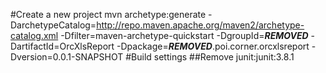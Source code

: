 #Create a new project
mvn archetype:generate -DarchetypeCatalog=http://repo.maven.apache.org/maven2/archetype-catalog.xml -Dfilter=maven-archetype-quickstart -DgroupId=***REMOVED*** -DartifactId=OrcXlsReport -Dpackage=***REMOVED***.poi.corner.orcxlsreport -Dversion=0.0.1-SNAPSHOT
#Build settings
##Remove junit:junit:3.8.1